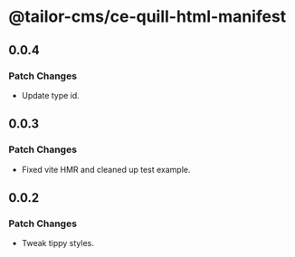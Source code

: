# @tailor-cms/ce-quill-html-manifest

## 0.0.4

### Patch Changes

- Update type id.

## 0.0.3

### Patch Changes

- Fixed vite HMR and cleaned up test example.

## 0.0.2

### Patch Changes

- Tweak tippy styles.

